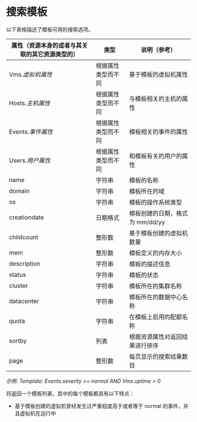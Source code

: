 # 搜索模板

以下表格描述了模板可用的搜索选项。

|属性（资源本身的或者与其关联的其它资源类型的）|类型|说明（参考）|
|----------------------------------------------|----|------------|
|Vms.*虚拟机属性*|根据属性类型而不同|基于模板的虚拟机属性|
|Hosts.*主机属性*|根据属性类型而不同|与模板相关的主机的属性|
|Events.*事件属性*|根据属性类型而不同|模板相关的事件的属性|
|Users.*用户属性*|根据属性类型而不同|和模板有关的用户的属性|
|name|字符串|模板的名称|
|domain|字符串|模板所在的域|
|os|字符串|模板的操作系统类型|
|creationdate|日期格式|模板创建的日期，格式为 mm/dd/yy|
|childcount|整形数|基于模板创建的虚拟机数量|
|mem|整形数|模板定义的内存大小|
|description|字符串|模板的描述信息|
|status|字符串|模板的状态|
|cluster|字符串|模板所在的集群名称|
|datacenter|字符串|模板所在的数据中心名称|
|quota|字符串|在模板上启用的配额名称|
|sortby|列表|根据资源属性对返回结果进行排序|
|page|整形数|每页显示的搜索结果数目|

*示例*.
*Template: Events.severity \>= normal AND Vms.uptime \> 0*

将返回一个模板列表，其中的每个模板都具有以下特点：

-   基于模板创建的虚拟机曾经发生过严重程度高于或者等于 normal
    的事件，并且虚拟机在运行中

